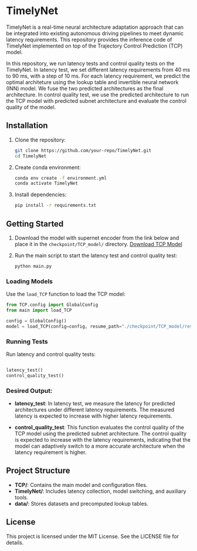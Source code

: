 # TimelyNet

TimelyNet is a real-time neural architecture adaptation approach that can be integrated into existing autonomous driving pipelines to meet dynamic latency requirements.
This repository provides the inference code of TimelyNet implemented on top of the Trajectory Control Prediction (TCP) model. 

In this repository, we run latency tests and control quality tests on the TimelyNet. In latency test, we set different latency requirements from 40 ms to 90 ms, with a step of 10 ms. For each latency requirement, we predict the optimal architeture using the lookup table and invertible neural network (INN) model. We fuse the two predicted architectures as the final architecture. In control quality test, we use the predicted architecture to run the TCP model with predicted subnet architecture and evaluate the control quality of the model.



<!-- ## Features
- **Latency Collection**: Tools for measuring and analyzing latency across different neural network architectures.
- **Model Switching**: Dynamic switching between models based on latency and accuracy requirements.
- **Lookup Table**: Precomputed tables for efficient architecture selection.
- **Evaluation Metrics**: Functions for calculating accuracy, latency, and error rates. -->

## Installation
1. Clone the repository:
   ```bash
   git clone https://github.com/your-repo/TimelyNet.git
   cd TimelyNet
   ```
2. Create conda environment:
   ```bash
   conda env create -f environment.yml
   conda activate TimelyNet
   ```
3. Install dependencies:
   ```bash
   pip install -r requirements.txt
   ```

## Getting Started
1. Download the model with supernet encoder from the link below and place it in the `checkpoint/TCP_model/` directory.
   [Download TCP Model](https://drive.google.com/file/d/1Y0lbZFXNeIco0gIpQlxW9K8GyrrXaxZZ/view?usp=drive_link)
   
2. Run the main script to start the latency test and control quality test:
   ```bash
   python main.py
   ```

### Loading Models
Use the `load_TCP` function to load the TCP model:
```python
from TCP.config import GlobalConfig
from main import load_TCP

config = GlobalConfig()
model = load_TCP(config=config, resume_path="./checkpoint/TCP_model/res50_ta_4wp_123+10ep.ckpt")
```

### Running Tests
Run latency and control quality tests:
```python

latency_test()
control_quality_test()
```

### Desired Output:
- **latency_test**: In latency test, we measure the latency for predicted architectures under different latency requirements. The measured latency is expected to increase with higher latency requirements.

- **control_quality_test**: This function evaluates the control quality of the TCP model using the predicted subnet architecture. The control quality is expected to increase with the latency requirements, indicating that the model can adaptively switch to a more accurate architecture when the latency requirement is higher.

## Project Structure
- **TCP/**: Contains the main model and configuration files.
- **TimelyNet/**: Includes latency collection, model switching, and auxiliary tools.
- **data/**: Stores datasets and precomputed lookup tables.

## License
This project is licensed under the MIT License. See the LICENSE file for details.

